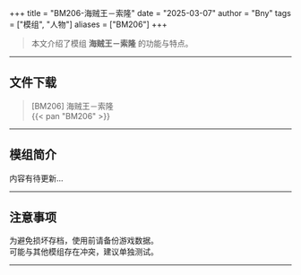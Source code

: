+++
title = "BM206-海贼王－索隆"
date = "2025-03-07"
author = "Bny"
tags = ["模组", "人物"]
aliases = ["BM206"]
+++

> 本文介绍了模组 **海贼王－索隆** 的功能与特点。

---

## 文件下载

> [BM206] 海贼王－索隆  
{{< pan "BM206" >}}  

---

## 模组简介

>  
内容有待更新...  

---

## 注意事项

>  
为避免损坏存档，使用前请备份游戏数据。  
可能与其他模组存在冲突，建议单独测试。  

---

